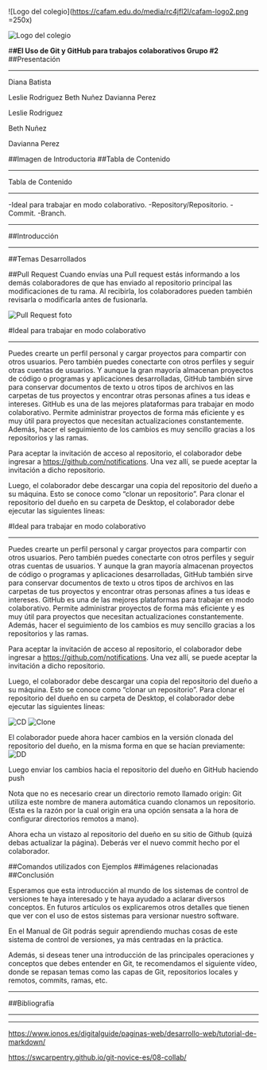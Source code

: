
![Logo del colegio](https://cafam.edu.do/media/rc4jfl2l/cafam-logo2.png =250x)

![Logo del colegio](https://cafam.edu.do/media/rc4jfl2l/cafam-logo2.png)

#**#El Uso de Git y GitHub para trabajos colaborativos Grupo #2** 
##Presentación 
___
Diana Batista 

Leslie Rodriguez
Beth Nuñez
Davianna Perez


Leslie Rodriguez

Beth Nuñez

Davianna Perez



##Imagen de Introductoria
##Tabla de Contenido
___
Tabla de Contenido
___
-Ideal para trabajar en modo colaborativo.
-Repository/Repositorio.
-Commit.
-Branch.
___
##Introducción
___
##Temas Desarrollados


##Pull Request 
 Cuando envías una Pull request estás informando a los demás colaboradores de que has enviado al repositorio principal las modificaciones de tu rama. Al recibirla, los colaboradores pueden también revisarla o modificarla antes de fusionarla. 

 ![Pull Request foto](https://desarrolloweb.com/archivoimg/general/3514.png)

#Ideal para trabajar en modo colaborativo
___

Puedes crearte un perfil personal y cargar proyectos para compartir con otros usuarios. Pero también puedes conectarte con otros perfiles y seguir otras cuentas de usuarios.
Y aunque la gran mayoría almacenan proyectos de código o programas y aplicaciones desarrolladas, GitHub también sirve para conservar documentos de texto u otros tipos de archivos en las carpetas de tus proyectos y encontrar otras personas afines a tus ideas e intereses.
GitHub es una de las mejores plataformas para trabajar en modo colaborativo. Permite administrar proyectos de forma más eficiente y es muy útil para proyectos que necesitan actualizaciones constantemente. Además, hacer el seguimiento de los cambios es muy sencillo gracias a los repositorios y las ramas.

Para aceptar la invitación de acceso al repositorio, el colaborador debe ingresar a https://github.com/notifications. Una vez allí, se puede aceptar la invitación a dicho repositorio.

Luego, el colaborador debe descargar una copia del repositorio del dueño a su máquina. Esto se conoce como “clonar un repositorio”. Para clonar el repositorio del dueño en su carpeta de Desktop, el colaborador debe ejecutar las siguientes líneas:


#Ideal para trabajar en modo colaborativo
___

Puedes crearte un perfil personal y cargar proyectos para compartir con otros usuarios. Pero también puedes conectarte con otros perfiles y seguir otras cuentas de usuarios.
Y aunque la gran mayoría almacenan proyectos de código o programas y aplicaciones desarrolladas, GitHub también sirve para conservar documentos de texto u otros tipos de archivos en las carpetas de tus proyectos y encontrar otras personas afines a tus ideas e intereses.
GitHub es una de las mejores plataformas para trabajar en modo colaborativo. Permite administrar proyectos de forma más eficiente y es muy útil para proyectos que necesitan actualizaciones constantemente. Además, hacer el seguimiento de los cambios es muy sencillo gracias a los repositorios y las ramas.

Para aceptar la invitación de acceso al repositorio, el colaborador debe ingresar a https://github.com/notifications. Una vez allí, se puede aceptar la invitación a dicho repositorio.

Luego, el colaborador debe descargar una copia del repositorio del dueño a su máquina. Esto se conoce como “clonar un repositorio”. Para clonar el repositorio del dueño en su carpeta de Desktop, el colaborador debe ejecutar las siguientes líneas:


![CD](/Users/dbatista/Desktop/CD.png)
![Clone](/Users/dbatista/Desktop/clone.png)

El colaborador puede ahora hacer cambios en la versión clonada del repositorio del dueño, en la misma forma en que se hacían previamente:
![DD](/Users/dbatista/Desktop/DD.png)

Luego enviar los cambios hacia el repositorio del dueño en GitHub haciendo push

Nota que no es necesario crear un directorio remoto llamado origin: Git utiliza este nombre de manera automática cuando clonamos un repositorio. (Esta es la razón por la cual origin era una opción sensata a la hora de configurar directorios remotos a mano).

Ahora echa un vistazo al repositorio del dueño en su sitio de Github (quizá debas actualizar la página). Deberás ver el nuevo commit hecho por el colaborador.

##Comandos utilizados con Ejemplos
##imágenes relacionadas
##Conclusión

Esperamos que esta introducción al mundo de los sistemas de control de versiones te haya interesado y te haya ayudado a aclarar diversos conceptos. En futuros artículos os explicaremos otros detalles que tienen que ver con el uso de estos sistemas para versionar nuestro software.

En el Manual de Git podrás seguir aprendiendo muchas cosas de este sistema de control de versiones, ya más centradas en la práctica.

Además, si deseas tener una introducción de las principales operaciones y conceptos que debes entender en Git, te recomendamos el siguiente vídeo, donde se repasan temas como las capas de Git, repositorios locales y remotos, commits, ramas, etc.
___
##Bibliografía

___

___
https://www.ionos.es/digitalguide/paginas-web/desarrollo-web/tutorial-de-markdown/


https://swcarpentry.github.io/git-novice-es/08-collab/

